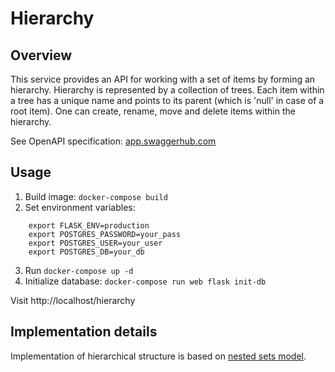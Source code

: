 
# Hierarchy

## Overview

This service provides an API for working with a set of items by forming an hierarchy. Hierarchy is represented by a collection of trees.
Each item within a tree has a unique name and points to its parent (which is 'null' in case of a root item).
One can create, rename, move and delete items within the hierarchy.

See OpenAPI specification: [app.swaggerhub.com](https://app.swaggerhub.com/apis-docs/r4victor/Hierarchy/0.2.0#/)

## Usage

1. Build image: `docker-compose build`
2. Set environment variables:
```
    export FLASK_ENV=production
    export POSTGRES_PASSWORD=your_pass
    export POSTGRES_USER=your_user
    export POSTGRES_DB=your_db
```

3. Run `docker-compose up -d`
4. Initialize database: `docker-compose run web flask init-db`


Visit http://localhost/hierarchy

## Implementation details

Implementation of hierarchical structure is based on [nested sets model](https://en.wikipedia.org/wiki/Nested_set_model).

